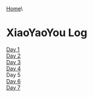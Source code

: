 [Home](https://kriste11er.github.io/index.html)\

# XiaoYaoYou Log
[Day 1](https://kriste11er.github.io/motorcycle/xiaoyaoyou/20200921.md)\
[Day 2](https://kriste11er.github.io/motorcycle/xiaoyaoyou/20200922.md)\
[Day 3](https://kriste11er.github.io/motorcycle/xiaoyaoyou/20200923.md)\
[Day 4](https://kriste11er.github.io/motorcycle/xiaoyaoyou/20200924.md)\
Day 5\
[Day 6](https://kriste11er.github.io/motorcycle/xiaoyaoyou/20200912.md)\
[Day 7](https://kriste11er.github.io/motorcycle/xiaoyaoyou/20200911.md)

